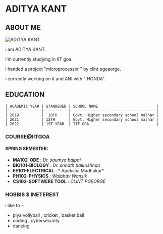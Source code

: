 # ADITYA KANT

## ABOUT ME
![ ADITYA KANT ](https://c8.alamy.com/comp/TC2FPE/young-man-avatar-cartoon-character-profile-picture-TC2FPE.jpg)
    


i am ADITYA KANT.

i'm currently studying in IIT goa.

i handed a project "microprocessor " by clint pgeaorge.

i currently working on it and ANI with " HONDA".

## EDUCATION
    | ACADEMIC YEAR | STANDERED | SCHOOL NAME                          |
    |---------------|-----------|--------------------------------------|
    | 2019          |  10TH     | Govt. Higher secondary school malhar |  
    | 2021          | 12TH      | Govt. Higher secondary school malhar |
    | 2022          | 1ST YEAR  | IIT GOA                              |
    
    
### COURSE@IITGOA

#### SPRING SEMESTER:
- **MA102-ODE** : *Dr. saumya bajpai*
- **BIO101-BIOLOGY** : *Dr. srinath balkrishnan*
- **EE101-ELECTRICAL** : * Apeksha Madhukar*
- **PH102-PHYSICS** : *Waibhav Wansik*
- **CS102-SOFTWERE TOOL** : *CLINT PGEORGE*

### HOBBIS $ INETEREST 
i like to -:
- plya vollyball , cricket , basket ball
- coding , cybersecurity 
- dancing 
